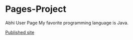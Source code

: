 # Pages-Project
Abhi User Page
My favorite programming language is Java.

[Published site](https://github.com/abhinavsanisetty/Pages-Project/tree/main)
